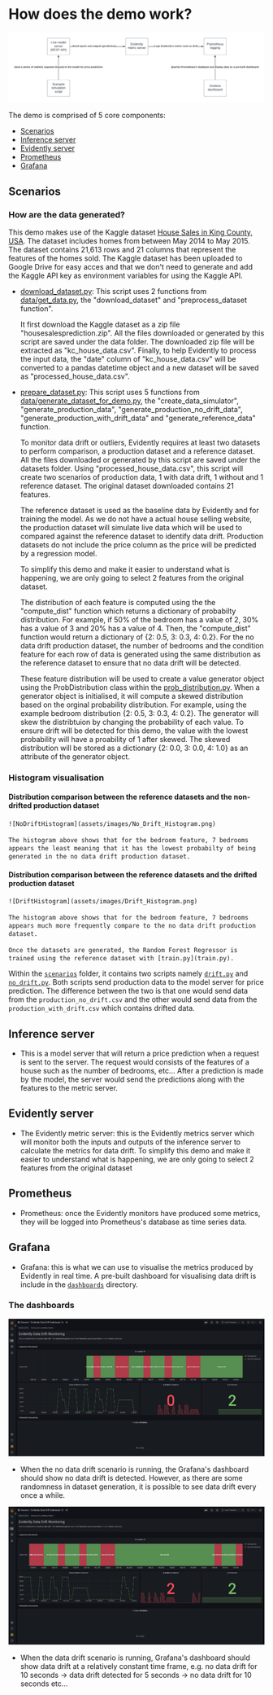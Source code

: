 # How does the demo work?

![Flow](assets/images/Monitoring_Flow_Chart.png)

The demo is comprised of 5 core components:

- [Scenarios](#scenarios)
- [Inference server](#inference-server)
- [Evidently server](#evidently-server)
- [Prometheus](#prometheus)
- [Grafana](#grafana)

## Scenarios

### How are the data generated?

This demo makes use of the Kaggle dataset [House Sales in King County, USA](https://www.kaggle.com/datasets/harlfoxem/housesalesprediction). The dataset includes homes from between May 2014 to May 2015. The dataset contains 21,613 rows and 21 columns that represent the features of the homes sold. The Kaggle dataset has been uploaded to Google Drive for easy acces and that we don't need to generate and add the Kaggle API key as environment variables for using the Kaggle API.

- [download_dataset.py](download_dataset.py): This script uses 2 functions from [data/get_data.py](data/get_data.py), the "download_dataset" and "preprocess_dataset function".

    It first download the Kaggle dataset as a zip file "housesalesprediction.zip". All the files downloaded or generated by this script are saved under the data folder. The downloaded zip file will be extracted as "kc_house_data.csv". Finally, to help Evidently to process the input data, the "date" column of "kc_house_data.csv" will be converted to a pandas datetime object and a new dataset will be saved as "processed_house_data.csv".

- [prepare_dataset.py](prepare_dataset.py): This script uses 5 functions from [data/generate_dataset_for_demo.py](data/generate_dataset_for_demo.py), the "create_data_simulator", "generate_production_data", "generate_production_no_drift_data", "generate_production_with_drift_data" and "generate_reference_data" function.

    To monitor data drift or outliers, Evidently requires at least two datasets to perform comparison, a production dataset and a reference dataset. All the files downloaded or generated by this script are saved under the datasets folder. Using "processed_house_data.csv", this script will create two scenarios of production data, 1 with data drift, 1 without and 1 reference dataset. The original dataset downloaded contains 21 features.

    The reference dataset is used as the baseline data by Evidently and for training the model. As we do not have a actual house selling website, the production dataset will simulate live data which will be used to compared against the reference dataset to identify data drift. Production datasets do not include the price column as the price will be predicted by a regression model.

    To simplify this demo and make it easier to understand what is happening, we are only going to select 2 features from the original dataset.

    The distribution of each feature is computed using the the "compute_dist" function which returns a dictionary of probabilty distribution. For example, if 50% of the bedroom has a value of 2, 30% has a value of 3 and 20% has a value of 4. Then, the "compute_dist" function would return a dictionary of {2: 0.5, 3: 0.3, 4: 0.2}. For the no data drift production dataset, the number of bedrooms and the condition feature for each row of data is generated using the same distribution as the reference dataset to ensure that no data drift will be detected.

    These feature distribution will be used to create a value generator object using the ProbDistribution class within the [prob_distribution.py](../utils/prob_distribution.py). When a generator object is initialised, it will compute a skewed distribution based on the orginal probability distribution. For example, using the example bedroom distribution {2: 0.5, 3: 0.3, 4: 0.2}. The generator will skew the distribtuion by changing the probability of each value. To ensure drift will be detected for this demo, the value with the lowest probability will have a proability of 1 after skewed. The skewed distribution will be stored as a dictionary {2: 0.0, 3: 0.0, 4: 1.0} as an attribute of the generator object.

### Histogram visualisation

#### Distribution comparison between the reference datasets and the **non-drifted** production dataset

    ![NoDriftHistogram](assets/images/No_Drift_Histogram.png)

    The histogram above shows that for the bedroom feature, 7 bedrooms appears the least meaning that it has the lowest probabilty of being generated in the no data drift production dataset.

#### Distribution comparison between the reference datasets and the **drifted** production dataset

    ![DriftHistogram](assets/images/Drift_Histogram.png)

    The histogram above shows that for the bedroom feature, 7 bedrooms appears much more frequently compare to the no data drift production dataset.

    Once the datasets are generated, the Random Forest Regressor is trained using the reference dataset with [train.py](train.py).

Within the [`scenarios`](../scenarios) folder, it contains two scripts namely [`drift.py`](../scenarios/drift.py) and [`no_drift.py`](../scenarios/no_drift.py). Both scripts send production data to the model server for price prediction. The difference between the two is that one would send data from the `production_no_drift.csv` and the other would send data from the `production_with_drift.csv` which contains drifted data.

## Inference server

- This is a model server that will return a price prediction when a request is sent to the server. The request would consists of the features of a house such as the number of bedrooms, etc... After a prediction is made by the model, the server would send the predictions along with the features to the metric server.

## Evidently server

- The Evidently metric server: this is the Evidently metrics server which will monitor both the inputs and outputs of the inference server to calculate the metrics for data drift.
To simplify this demo and make it easier to understand what is happening, we are only going to select 2 features from the original dataset

## Prometheus

- Prometheus: once the Evidently monitors have produced some metrics, they will be logged into Prometheus's database as time series data.

## Grafana

- Grafana: this is what we can use to visualise the metrics produced by Evidently in real time. A pre-built dashboard for visualising data drift is include in the [`dashboards`](dashboards) directory.

### The dashboards

![Drift](assets/images/No_Drift.png)

- When the no data drift scenario is running, the Grafana's dashboard should show no data drift is detected. However, as there are some randomness in dataset generation, it is possible to see data drift every once a while.

![Drift](assets/images/Data_Drift.png)

- When the data drift scenario is running, Grafana's dashboard should show data drift at a relatively constant time frame, e.g. no data drift for 10 seconds -> data drift detected for 5 seconds -> no data drift for 10 seconds etc...

